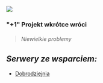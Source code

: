 ![](https://cdn.discordapp.com/attachments/901198788486631514/901198845852131448/Global-Boost.png)

### "+1" Projekt wkrótce wróci

> ###### Niewielkie problemy

## ***Serwery ze wsparciem:***
- [Dobrodziejnia](https://discord.gg/tDdgaJJ)
